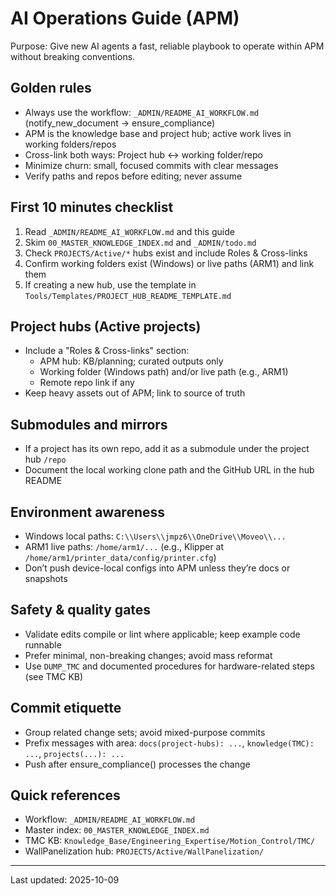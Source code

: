 # AI Operations Guide (APM)

Purpose: Give new AI agents a fast, reliable playbook to operate within APM without breaking conventions.

## Golden rules
- Always use the workflow: `_ADMIN/README_AI_WORKFLOW.md` (notify_new_document → ensure_compliance)
- APM is the knowledge base and project hub; active work lives in working folders/repos
- Cross-link both ways: Project hub ↔ working folder/repo
- Minimize churn: small, focused commits with clear messages
- Verify paths and repos before editing; never assume

## First 10 minutes checklist
1) Read `_ADMIN/README_AI_WORKFLOW.md` and this guide
2) Skim `00_MASTER_KNOWLEDGE_INDEX.md` and `_ADMIN/todo.md`
3) Check `PROJECTS/Active/*` hubs exist and include Roles & Cross-links
4) Confirm working folders exist (Windows) or live paths (ARM1) and link them
5) If creating a new hub, use the template in `Tools/Templates/PROJECT_HUB_README_TEMPLATE.md`

## Project hubs (Active projects)
- Include a "Roles & Cross-links" section:
  - APM hub: KB/planning; curated outputs only
  - Working folder (Windows path) and/or live path (e.g., ARM1)
  - Remote repo link if any
- Keep heavy assets out of APM; link to source of truth

## Submodules and mirrors
- If a project has its own repo, add it as a submodule under the project hub `/repo`
- Document the local working clone path and the GitHub URL in the hub README

## Environment awareness
- Windows local paths: `C:\\Users\\jmpz6\\OneDrive\\Moveo\\...`
- ARM1 live paths: `/home/arm1/...` (e.g., Klipper at `/home/arm1/printer_data/config/printer.cfg`)
- Don’t push device-local configs into APM unless they’re docs or snapshots

## Safety & quality gates
- Validate edits compile or lint where applicable; keep example code runnable
- Prefer minimal, non-breaking changes; avoid mass reformat
- Use `DUMP_TMC` and documented procedures for hardware-related steps (see TMC KB)

## Commit etiquette
- Group related change sets; avoid mixed-purpose commits
- Prefix messages with area: `docs(project-hubs): ...`, `knowledge(TMC): ...`, `projects(...): ...`
- Push after ensure_compliance() processes the change

## Quick references
- Workflow: `_ADMIN/README_AI_WORKFLOW.md`
- Master index: `00_MASTER_KNOWLEDGE_INDEX.md`
- TMC KB: `Knowledge_Base/Engineering_Expertise/Motion_Control/TMC/`
- WallPanelization hub: `PROJECTS/Active/WallPanelization/`

---
Last updated: 2025-10-09
